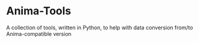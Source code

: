 # Anima-Tools
A collection of tools, written in Python, to help with data conversion from/to Anima-compatible version
